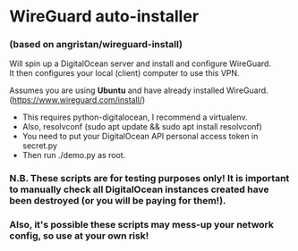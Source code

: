 # WireGuard auto-installer
### (based on angristan/wireguard-install)
  
Will spin up a DigitalOcean server and install and configure WireGuard.  
It then configures your local (client) computer to use this VPN.  
  
Assumes you are using **Ubuntu** and have already installed WireGuard.  
(https://www.wireguard.com/install/)  
  
* This requires python-digitalocean, I recommend a virtualenv.
* Also, resolvconf (sudo apt update && sudo apt install resolvconf)
* You need to put your DigitalOcean API personal access token in secret.py
* Then run ./demo.py as root.
  
### N.B. These scripts are for testing purposes only! It is important to manually check all DigitalOcean instances created have been destroyed (or you will be paying for them!).  
### Also, it's possible these scripts may mess-up your network config, so use at your own risk!

